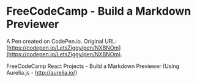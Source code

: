# FreeCodeCamp - Build a Markdown Previewer

A Pen created on CodePen.io. Original URL: [https://codepen.io/LetsZiggy/pen/NXBNOm](https://codepen.io/LetsZiggy/pen/NXBNOm).

FreeCodeCamp React Projects - Build a Markdown Previewer
(Using Aurelia.js - http://aurelia.io/)
